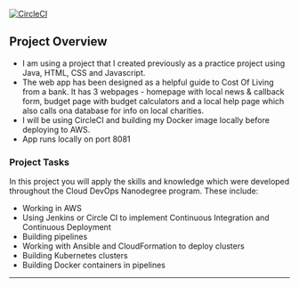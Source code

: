 [![CircleCI](https://dl.circleci.com/status-badge/img/gh/techy-shell/UdacityProject4/tree/circleci-project-setup.svg?style=svg)](https://dl.circleci.com/status-badge/redirect/gh/techy-shell/UdacityProject4/tree/circleci-project-setup)


## Project Overview

* I am using a project that I created previously as a practice project using Java, HTML, CSS and Javascript. 
* The web app has been designed as a helpful guide to Cost Of Living from a bank. It has 3 webpages - homepage with local news & callback form, budget page with budget calculators and a local help page which also calls ona  database for info on local charities.
* I will be using CircleCI and building my Docker image locally before deploying to AWS. 
* App runs locally on port 8081

### Project Tasks
In this project you will apply the skills and knowledge which were developed throughout the Cloud DevOps Nanodegree program. These include:

* Working in AWS
* Using Jenkins or Circle CI to implement Continuous Integration and Continuous Deployment
* Building pipelines
* Working with Ansible and CloudFormation to deploy clusters
* Building Kubernetes clusters
* Building Docker containers in pipelines
---
